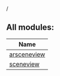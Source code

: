 /

## All modules:

| Name |
|---|
| [arsceneview](arsceneview/index.md) |  |
| [sceneview](sceneview/index.md) |  |
